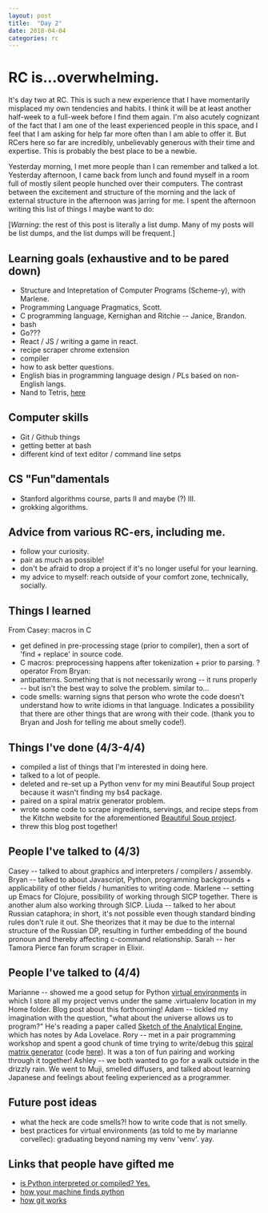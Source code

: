 ```yaml
---
layout: post
title:  "Day 2"
date: 2018-04-04
categories: rc
---
```

# RC is...overwhelming.

It's day two at RC. This is such a new experience that I have momentarily misplaced my own tendencies and habits. I think it will be at least another half-week to a full-week before I find them again. I'm also acutely cognizant of the fact that I am one of the least experienced people in this space, and I feel that I am asking for help far more often than I am able to offer it. But RCers here so far are incredibly, unbelievably generous with their time and expertise. This is probably the best place to be a newbie.

Yesterday morning, I met more people than I can remember and talked a lot. Yesterday afternoon, I came back from lunch and found myself in a room full of mostly silent people hunched over their computers. The contrast between the excitement and structure of the morning and the lack of external structure in the afternoon was jarring for me. I spent the afternoon writing this list of things I maybe want to do:

[*Warning*: the rest of this post is literally a list dump. Many of my posts will be list dumps, and the list dumps will be frequent.]

## Learning goals (exhaustive and to be pared down)
- Structure and Intepretation of Computer Programs (Scheme-y), with Marlene.
- Programming Language Pragmatics, Scott.
- C programming language, Kernighan and Ritchie -- Janice, Brandon.
- bash
- Go???
- React / JS / writing a game in react.
- recipe scraper chrome extension
- compiler
- how to ask better questions.
- English bias in programming language design / PLs based on non-English langs.
- Nand to Tetris, [here](https://www.coursera.org/learn/build-a-computer)

## Computer skills
- Git / Github things
- getting better at bash
- different kind of text editor / command line setps

## CS "Fun"damentals
- Stanford algorithms course, parts II and maybe (?) III.
- grokking algorithms.

## Advice from various RC-ers, including me.
- follow your curiosity.
- pair as much as possible!
- don't be afraid to drop a project if it's no longer useful for your learning.
- my advice to myself: reach outside of your comfort zone, technically, socially.

## Things I learned
From Casey:
macros in C
- get defined in pre-processing stage (prior to compiler), then a sort of 'find + replace' in source code.
- C macros: preprocessing happens after tokenization + prior to parsing.
? operator
From Bryan:
- antipatterns. Something that is not necessarily wrong -- it runs properly -- but isn't the best way to solve the problem. similar to...
- code smells: warning signs that person who wrote the code doesn't understand how to write idioms in that language. Indicates a possibility that there are other things that are wrong with their code. (thank you to Bryan and Josh for telling me about smelly code!).

## Things I've done (4/3-4/4)
- compiled a list of things that I'm interested in doing here.
- talked to a lot of people.
- deleted and re-set up a Python venv for my mini Beautiful Soup project because it wasn't finding my bs4 package.
- paired on a spiral matrix generator problem.
- wrote some code to scrape ingredients, servings, and recipe steps from the Kitchn website for the aforementioned [Beautiful Soup project](https://github.com/lydiolectal/souper-duper).
- threw this blog post together!

## People I've talked to (4/3)
Casey -- talked to about graphics and interpreters / compilers / assembly.
Bryan -- talked to about Javascript, Python, programming backgrounds + applicability of other fields / humanities to writing code.
Marlene -- setting up Emacs for Clojure, possibility of working through SICP together. There is another alum also working through SICP.
Liuda -- talked to her about Russian cataphora; in short, it's not possible even though standard binding rules don't rule it out. She theorizes that it may be due to the internal structure of the Russian DP, resulting in further embedding of the bound pronoun and thereby affecting c-command relationship.
Sarah -- her Tamora Pierce fan forum scraper in Elixir.

## People I've talked to (4/4)
Marianne -- showed me a good setup for Python [virtual environments](https://docs.python.org/3/library/venv.html) in which I store all my project venvs under the same .virtualenv location in my Home folder. Blog post about this forthcoming!
Adam -- tickled my imagination with the question, "what about the universe allows us to program?" He's reading a paper called [Sketch of the Analytical Engine](http://www.fourmilab.ch/babbage/sketch.html), which has notes by Ada Lovelace.
Rory -- met in a pair programming workshop and spent a good chunk of time trying to write/debug this [spiral matrix generator](http://exercism.io/exercises/python/spiral-matrix/readme) (code [here](https://gist.github.com/SoryRawyer/d247d63d28ab49dd2725361bfc2472ac)). It was a ton of fun pairing and working through it together!
Ashley -- we both wanted to go for a walk outside in the drizzly rain. We went to Muji, smelled diffusers, and talked about learning Japanese and feelings about feeling experienced as a programmer.

## Future post ideas
- what the heck are code smells?! how to write code that is not smelly.
- best practices for virtual environments (as told to me by marianne corvellec): graduating beyond naming my venv 'venv'. yay.

## Links that people have gifted me
- [is Python interpreted or compiled? Yes.](https://nedbatchelder.com/blog/201803/is_python_interpreted_or_compiled_yes.html)
- [how your machine finds python](https://leemendelowitz.github.io/blog/how-does-python-find-packages.html)
- [how git works](https://maryrosecook.com/blog/post/git-from-the-inside-out)
